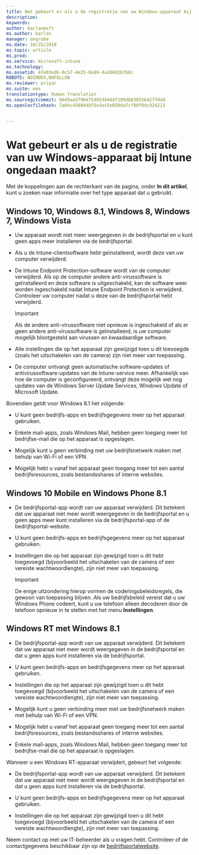 ```yaml
---
title: Wat gebeurt er als u de registratie van uw Windows-apparaat bij Intune ongedaan maakt? | Microsoft Docs
description: 
keywords: 
author: barlanmsft
ms.author: barlan
manager: angrobe
ms.date: 10/25/2016
ms.topic: article
ms.prod: 
ms.service: microsoft-intune
ms.technology: 
ms.assetid: 47e03edb-0c57-4e25-8e89-4a1069267b8c
ROBOTS: NOINDEX,NOFOLLOW
ms.reviewer: priyar
ms.suite: ems
translationtype: Human Translation
ms.sourcegitcommit: b6d5ea579b675d85d4404f289db83055642ffddd
ms.openlocfilehash: 7a04c458044bf5e3ec5e050da7cf80f8dc924221


---
```



# <a name="what-happens-if-you-unenroll-your-windows-device-from-intune"></a>Wat gebeurt er als u de registratie van uw Windows-apparaat bij Intune ongedaan maakt?

Met de koppelingen aan de rechterkant van de pagina, onder **In dit artikel**, kunt u zoeken naar informatie over het type apparaat dat u gebruikt.


## <a name="windows-10-windows-81-windows-8-windows-7-windows-vista"></a>Windows 10, Windows 8.1, Windows 8, Windows 7, Windows Vista

-   Uw apparaat wordt niet meer weergegeven in de bedrijfsportal en u kunt geen apps meer installeren via de bedrijfsportal.

-   Als u de Intune-clientsoftware hebt geïnstalleerd, wordt deze van uw computer verwijderd.

-   De Intune Endpoint Protection-software wordt van de computer verwijderd. Als op de computer andere anti-virussoftware is geïnstalleerd en deze software is uitgeschakeld, kan de software weer worden ingeschakeld nadat Intune Endpoint Protection is verwijderd. Controleer uw computer nadat u deze van de bedrijfsportal hebt verwijderd.

    > [!IMPORTANT]
    > Als de andere anti-virussoftware niet opnieuw is ingeschakeld of als er geen andere anti-virussoftware is geïnstalleerd, is uw computer mogelijk blootgesteld aan virussen en kwaadaardige software.

-   Alle instellingen die op het apparaat zijn gewijzigd toen u dit toevoegde (zoals het uitschakelen van de camera) zijn niet meer van toepassing.

-   De computer ontvangt geen automatische software-updates of antivirussoftware-updates van de Intune-service meer. Afhankelijk van hoe de computer is geconfigureerd, ontvangt deze mogelijk wel nog updates van de Windows Server Update Services, Windows Update of Microsoft Update.

Bovendien geldt voor Windows 8.1 het volgende:

-   U kunt geen bedrijfs-apps en bedrijfsgegevens meer op het apparaat gebruiken.

-   Enkele mail-apps, zoals Windows Mail, hebben geen toegang meer tot bedrijfse-mail die op het apparaat is opgeslagen.

-   Mogelijk kunt u geen verbinding met uw bedrijfsnetwerk maken met behulp van Wi-Fi of een VPN.

-   Mogelijk hebt u vanaf het apparaat geen toegang meer tot een aantal bedrijfsresources, zoals bestandsshares of interne websites.

## <a name="windows-10-mobile-and-windows-phone-81"></a>Windows 10 Mobile en Windows Phone 8.1

-   De bedrijfsportal-app wordt van uw apparaat verwijderd. Dit betekent dat uw apparaat niet meer wordt weergegeven in de bedrijfsportal en u geen apps meer kunt installeren via de bedrijfsportal-app of de bedrijfsportal-website.

-   U kunt geen bedrijfs-apps en bedrijfsgegevens meer op het apparaat gebruiken.

-   Instellingen die op het apparaat zijn gewijzigd toen u dit hebt toegevoegd (bijvoorbeeld het uitschakelen van de camera of een vereiste wachtwoordlengte), zijn niet meer van toepassing.

    > [!IMPORTANT]
    > De enige uitzondering hierop vormen de coderingsbeleidsregels, die gewoon van toepassing blijven. Als uw bedrijfsbeleid vereist dat u uw Windows Phone codeert, kunt u uw telefoon alleen decoderen door de telefoon opnieuw in te stellen met het menu **Instellingen**.

## <a name="windows-rt-running-windows-81"></a>Windows RT met Windows 8.1

-   De bedrijfsportal-app wordt van uw apparaat verwijderd. Dit betekent dat uw apparaat niet meer wordt weergegeven in de bedrijfsportal en dat u geen apps kunt installeren via de bedrijfsportal.

-   U kunt geen bedrijfs-apps en bedrijfsgegevens meer op het apparaat gebruiken.

-   Instellingen die op het apparaat zijn gewijzigd toen u dit hebt toegevoegd (bijvoorbeeld het uitschakelen van de camera of een vereiste wachtwoordlengte), zijn niet meer van toepassing.

-   Mogelijk kunt u geen verbinding meer met uw bedrijfsnetwerk maken met behulp van Wi-Fi of een VPN.

-   Mogelijk hebt u vanaf het apparaat geen toegang meer tot een aantal bedrijfsresources, zoals bestandsshares of interne websites.

-   Enkele mail-apps, zoals Windows Mail, hebben geen toegang meer tot bedrijfse-mail die op het apparaat is opgeslagen.

Wanneer u een Windows RT-apparaat verwijdert, gebeurt het volgende:

-   De bedrijfsportal-app wordt van uw apparaat verwijderd. Dit betekent dat uw apparaat niet meer wordt weergegeven in de bedrijfsportal en dat u geen apps kunt installeren via de bedrijfsportal.

-   U kunt geen bedrijfs-apps en bedrijfsgegevens meer op het apparaat gebruiken.

-   Instellingen die op het apparaat zijn gewijzigd toen u dit hebt toegevoegd (bijvoorbeeld het uitschakelen van de camera of een vereiste wachtwoordlengte), zijn niet meer van toepassing.

Neem contact op met uw IT-beheerder als u vragen hebt. Controleer of de contactgegevens beschikbaar zijn op de [bedrjifsportalwebsite](http://portal.manage.microsoft.com).



<!--HONumber=Dec16_HO2-->


